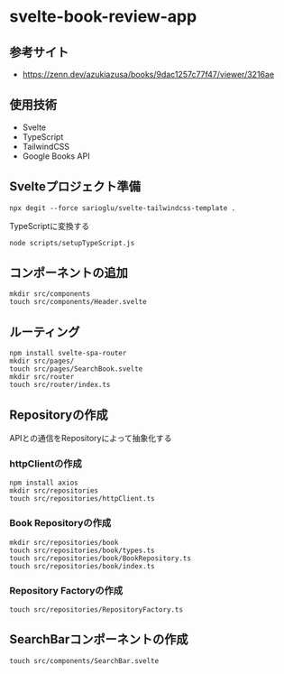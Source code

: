 # svelte-book-review-app

## 参考サイト

- https://zenn.dev/azukiazusa/books/9dac1257c77f47/viewer/3216ae

## 使用技術

- Svelte
- TypeScript
- TailwindCSS
- Google Books API

## Svelteプロジェクト準備

```shell
npx degit --force sarioglu/svelte-tailwindcss-template .
```

TypeScriptに変換する

```shell
node scripts/setupTypeScript.js
```

## コンポーネントの追加

```shell
mkdir src/components
touch src/components/Header.svelte
```

## ルーティング

```shell
npm install svelte-spa-router
mkdir src/pages/
touch src/pages/SearchBook.svelte
mkdir src/router
touch src/router/index.ts
```

## Repositoryの作成

APIとの通信をRepositoryによって抽象化する  

### httpClientの作成

```shell
npm install axios
mkdir src/repositories
touch src/repositories/httpClient.ts
```

### Book Repositoryの作成

```shell
mkdir src/repositories/book
touch src/repositories/book/types.ts
touch src/repositories/book/BookRepository.ts
touch src/repositories/book/index.ts
```

### Repository Factoryの作成

```shell
touch src/repositories/RepositoryFactory.ts
```

## SearchBarコンポーネントの作成

```shell
touch src/components/SearchBar.svelte
```

